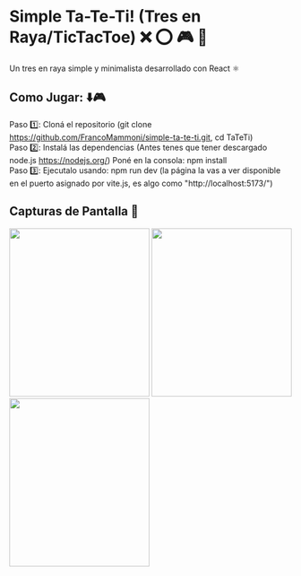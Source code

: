 # Simple Ta-Te-Ti! (Tres en Raya/TicTacToe) ❌ ⭕ 🎮 📁
Un tres en raya simple y minimalista desarrollado con React ⚛️

## Como Jugar: ⬇️🎮

Paso 1️⃣: Cloná el repositorio (git clone https://github.com/FrancoMammoni/simple-ta-te-ti.git, cd TaTeTi)  
Paso 2️⃣: Instalá las dependencias (Antes tenes que tener descargado node.js https://nodejs.org/) Poné en la consola: npm install    
Paso 3️⃣: Ejecutalo usando: npm run dev (la página la vas a ver disponible en el puerto asignado por vite.js, es algo como "http://localhost:5173/")  

## Capturas de Pantalla 📸  
<img src="https://github.com/user-attachments/assets/79125c9b-de63-4232-a484-d26add20644c" width="250" height="300">
<img src="https://github.com/user-attachments/assets/0a281fa0-386d-44ba-b93a-d6496cb769d0" width="250" height="300">
<img src="https://github.com/user-attachments/assets/b5d8f4fe-8972-4945-a6a0-881901a531c0" width="250" height="300">


